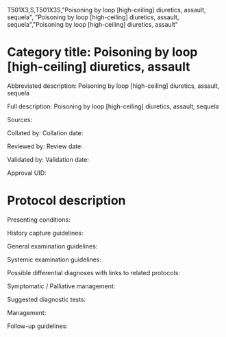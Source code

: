 T501X3,S,T501X3S,"Poisoning by loop [high-ceiling] diuretics, assault, sequela", "Poisoning by loop [high-ceiling] diuretics, assault, sequela","Poisoning by loop [high-ceiling] diuretics, assault"
# Category title: Poisoning by loop [high-ceiling] diuretics, assault

Abbreviated description: Poisoning by loop [high-ceiling] diuretics, assault, sequela

Full description: Poisoning by loop [high-ceiling] diuretics, assault, sequela

Sources:

Collated by:
Collation date:

Reviewed by:
Review date:

Validated by:
Validation date:

Approval UID:

# Protocol description

Presenting conditions:

History capture guidelines:

General examination guidelines:

Systemic examination guidelines:

Possible differential diagnoses with links to related protocols:

Symptomatic / Palliative management:

Suggested diagnostic tests:

Management:

Follow-up guidelines:
